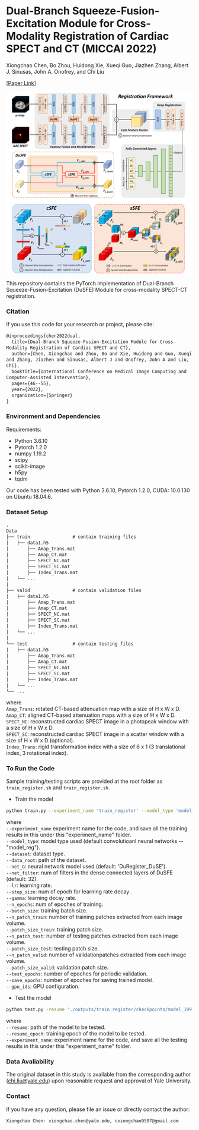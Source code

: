 # Dual-Branch Squeeze-Fusion-Excitation Module for Cross-Modality Registration of Cardiac SPECT and CT (MICCAI 2022)

Xiongchao Chen, Bo Zhou, Huidong Xie, Xueqi Guo, Jiazhen Zhang, Albert J. Sinusas, John A. Onofrey, and Chi Liu

[[Paper Link](https://arxiv.org/abs/2206.05278)]

![image](IMAGE/DuSFE.png)

This repository contains the PyTorch implementation of Dual-Branch Squeeze-Fusion-Excitation (DuSFE) Module for cross-modality SPECT-CT registration.

### Citation
If you use this code for your research or project, please cite:

    @inproceedings{chen2022dual,
      title={Dual-Branch Squeeze-Fusion-Excitation Module for Cross-Modality Registration of Cardiac SPECT and CT},
      author={Chen, Xiongchao and Zhou, Bo and Xie, Huidong and Guo, Xueqi and Zhang, Jiazhen and Sinusas, Albert J and Onofrey, John A and Liu, Chi},
      booktitle={International Conference on Medical Image Computing and Computer-Assisted Intervention},
      pages={46--55},
      year={2022},
      organization={Springer}
    }


 ### Environment and Dependencies
 Requirements:
 * Python 3.6.10
 * Pytorch 1.2.0
 * numpy 1.19.2
 * scipy
 * scikit-image
 * h5py
 * tqdm
 
 Our code has been tested with Python 3.6.10, Pytorch 1.2.0, CUDA: 10.0.130 on Ubuntu 18.04.6.

 ### Dataset Setup
    .
    Data
    ├── train                # contain training files
    |   ├── data1.h5
    |       ├── Amap_Trans.mat  
    |       ├── Amap_CT.mat
    |       ├── SPECT_NC.mat
    |       ├── SPECT_SC.mat
    |       ├── Index_Trans.mat
    |   └── ...  
    |
    ├── valid                # contain validation files
    |   ├── data1.h5
    |       ├── Amap_Trans.mat  
    |       ├── Amap_CT.mat
    |       ├── SPECT_NC.mat
    |       ├── SPECT_SC.mat
    |       ├── Index_Trans.mat
    |   └── ... 
    |
    └── test                 # contain testing files
    |   ├── data1.h5
    |       ├── Amap_Trans.mat  
    |       ├── Amap_CT.mat
    |       ├── SPECT_NC.mat
    |       ├── SPECT_SC.mat
    |       ├── Index_Trans.mat
    |   └── ... 
    └── ...  

where \
`Amap_Trans`: rotated CT-based attenuation map with a size of H x W x D. \
`Amap_CT`: aligned CT-based attenuation maps with a size of H x W x D. \
`SPECT_NC`: reconstructed cardiac SPECT image in a photopeak window with a size of H x W x D. \
`SPECT_SC`: reconstructed cardiac SPECT image in a scatter window with a size of H x W x D (optional). \
`Index_Trans`: rigid transformation index with a size of 6 x 1 (3 translational index, 3 rotational index). 

### To Run the Code
Sample training/testing scripts are provided at the root folder as `train_register.sh` and `train_register.sh`.

- Train the model 
```bash
python train.py --experiment_name 'train_register' --model_type 'model_reg' --dataset 'CardiacSPECT_Reg' --data_root '../../Data/Dataset_filename/' --net_G 'DuRegister_DuSE' --net_filter 32 --lr 5e-5 --step_size 1 --gamma 0.99 --n_epochs 400 --batch_size 4 --n_patch_train 1 --patch_size_train 80 80 40 --n_patch_test 1 --patch_size_test 80 80 40 --n_patch_valid 1 --patch_size_valid 80 80 40 --eval_epochs 5 --snapshot_epochs 5 --gpu_ids 0
```

where \
`--experiment_name` experiment name for the code, and save all the training results in this under this "experiment_name" folder. \
`--model_type`: model type used (default convolutioanl neural networks -- "model_reg"). \
`--dataset`: dataset type. \
`--data_root`: path of the dataset. \
`--net_G`: neural network model used (default: 'DuRegister_DuSE'). \
`--net_filter`: num of filters in the dense connected layers of DuSFE (default: 32). \
`--lr`: learning rate. \
`--step_size`: num of epoch for learning rate decay .\
`--gamma`: learning decay rate. \
`--n_epochs`: num of epoches of training. \
`--batch_size`: training batch size. \
`--n_patch_train`: number of training patches extracted from each image volume. \
`--patch_size_train`: training patch size. \
`--n_patch_test`: number of testing patches extracted from each image volume. \
`--patch_size_test`: testing patch size. \
`--n_patch_valid`: number of validationpatches extracted from each image volume. \
`--patch_size_valid`: validation patch size. \
`--test_epochs`: number of epoches for periodic validation. \
`--save_epochs`: number of epoches for saving trained model. \
`--gpu_ids`: GPU configuration.

- Test the model 
```bash
python test.py -resume './outputs/train_register/checkpoints/model_199.pt' --experiment_name 'test_register_199' --model_type 'model_reg' --dataset 'CardiacSPECT_Reg' --data_root '../../Data/Dataset_filename/' --net_G 'DuRegister_DuSE' --net_filter 32 --batch_size 4 --n_patch_train 1 --patch_size_train 80 80 40 --n_patch_test 1 --patch_size_test 80 80 40 --n_patch_valid 1 --patch_size_valid 80 80 40 --gpu_ids 0
```
where \
`--resume`: path of the model to be tested. \
`--resume_epoch`: training epoch of the model to be tested. \
`--experiment_name`: experiment name for the code, and save all the testing results in this under this "experiment_name" folder. 

### Data Avaliability
The original dataset in this study is available from the corresponding author (chi.liu@yale.edu) upon reasonable request and approval of Yale University. 


### Contact 
If you have any question, please file an issue or directly contact the author:
```
Xiongchao Chen: xiongchao.chen@yale.edu, cxiongchao9587@gmail.com
```




